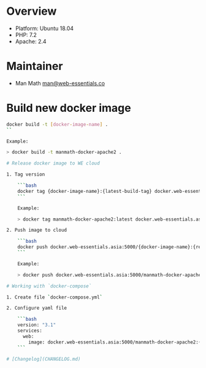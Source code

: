 # Overview

* Platform: Ubuntu 18.04
* PHP: 7.2
* Apache: 2.4

# Maintainer

* Man Math <man@web-essentials.co>

# Build new docker image

```bash
docker build -t [docker-image-name] .
``

Example:

> docker build -t manmath-docker-apache2 .

# Release docker image to WE cloud

1. Tag version

    ```bash
    docker tag {docker-image-name}:{latest-build-tag} docker.web-essentials.asia:5000/{docker-image-name}:{release-version}
    ```

    Example:

    > docker tag manmath-docker-apache2:latest docker.web-essentials.asia:5000/manmath-docker-apache2:0.0.1

2. Push image to cloud

    ```bash
    docker push docker.web-essentials.asia:5000/{docker-image-name}:{release-version}
    ```

    Example:

    > docker push docker.web-essentials.asia:5000/manmath-docker-apache2:0.0.1

# Working with `docker-compose`

1. Create file `docker-compose.yml`

2. Configure yaml file

    ```bash
    version: "3.1"
    services:
      web:
        image: docker.web-essentials.asia:5000/manmath-docker-apache2:{version}
    ```

# [Changelog](CHANGELOG.md)
